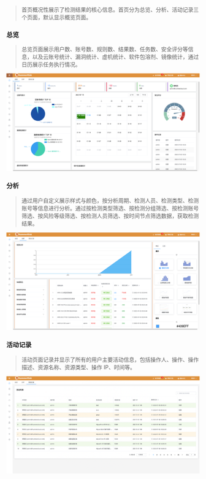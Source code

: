 > 首页概况性展示了检测结果的核心信息。首页分为总览、分析、活动记录三个页面，默认显示概览页面。

### 总览

> 总览页面展示用户数、账号数、规则数、结果数、任务数、安全评分等信息，以及云账号统计、漏洞统计、虚机统计、软件包溶剂、镜像统计，通过日历展示任务执行情况。

![总览](../img/user/dashboard.png)

### 分析

> 通过用户自定义展示样式与颜色，按分析周期、检测人员、检测类型、检测账号等信息进行分析。通过按检测类型筛选、按检测分组筛选、按检测账号筛选、按风险等级筛选、按检测人员筛选、按时间节点筛选数据，获取检测结果。

![总览](../img/user/dashboard_ana.png)

### 活动记录

> 活动页面记录并显示了所有的用户主要活动信息，包括操作人、操作、操作描述、资源名称、资源类型、操作 IP、时间等。

![总览](../img/user/dashboard_active.png)
